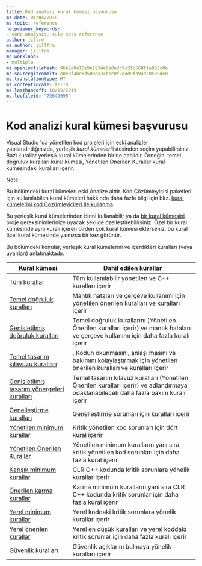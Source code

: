 ```yaml
---
title: Kod analizi kural kümesi başvurusu
ms.date: 04/04/2018
ms.topic: reference
helpviewer_keywords:
- code analysis, rule sets reference
author: jillre
ms.author: jillfra
manager: jillfra
ms.workload:
- multiple
ms.openlocfilehash: 96b2c0410e9e1934e8e0a3c9c31c568f1e832c0e
ms.sourcegitcommit: a8e8f4bd5d508da34bbe9f2d4d9fa94da0539de0
ms.translationtype: MT
ms.contentlocale: tr-TR
ms.lasthandoff: 10/19/2019
ms.locfileid: "72649095"
---
```

# <a name="code-analysis-rule-set-reference"></a>Kod analizi kural kümesi başvurusu

Visual Studio 'da yönetilen kod projeleri için eski analizler yapılandırdığınızda, yerleşik *kural kümeleri*listesinden seçim yapabilirsiniz. Bazı kurallar yerleşik kural kümelerinden birine dahildir. Örneğin, temel doğruluk kuralları kural kümesi, Yönetilen Önerilen Kurallar kural kümesindeki kuralları içerir.

> [!NOTE]
> Bu bölümdeki kural kümeleri eski Analize aittir. Kod Çözümleyicisi paketleri için kullanılabilen kural kümeleri hakkında daha fazla bilgi için bkz. [kural kümelerini kod Çözümleyicileri Ile kullanma](analyzer-rule-sets.md).

Bu yerleşik kural kümelerinden birini kullanabilir ya da [bir kural kümesini](../code-quality/how-to-create-a-custom-rule-set.md) proje gereksinimlerinize uyacak şekilde özelleştirebilirsiniz. Özel bir kural kümesinde aynı kuralı içeren birden çok kural kümesi eklerseniz, bu kural özel kural kümesinde yalnızca bir kez görünür.

Bu bölümdeki konular, yerleşik kural kümelerini ve içerdikleri kuralları (veya uyarıları) anlatmaktadır.

| Kural kümesi | Dahil edilen kurallar |
| - | - |
| [Tüm kurallar](all-rules-rule-set.md) | Tüm kullanılabilir yönetilen ve C++ kuralları içerir |
| [Temel doğruluk kuralları](basic-correctness-rules-rule-set-for-managed-code.md) | Mantık hataları ve çerçeve kullanımı için yönetilen önerilen kuralları ve kuralları içerir |
| [Genişletilmiş doğruluk kuralları](extended-correctness-rules-rule-set-for-managed-code.md) | Temel doğruluk kurallarını (Yönetilen Önerilen kuralları içerir) ve mantık hataları ve çerçeve kullanımı için daha fazla kuralı içerir |
| [Temel tasarım kılavuzu kuralları](basic-design-guideline-rules-rule-set-for-managed-code.md) | , Kodun okunmasını, anlaşılmasını ve bakımını kolaylaştırmak için yönetilen önerilen kuralları ve kuralları içerir |
| [Genişletilmiş tasarım yönergeleri kuralları](extended-design-guidelines-rules-rule-set-for-managed-code.md) | Temel tasarım kılavuz kuralları (Yönetilen Önerilen kuralları içerir) ve adlandırmaya odaklanabilecek daha fazla bakım kuralı içerir |
| [Genelleştirme kuralları](globalization-rules-rule-set-for-managed-code.md) | Genelleştirme sorunları için kuralları içerir |
| [Yönetilen minimum kurallar](managed-minimum-rules-rule-set-for-managed-code.md) | Kritik yönetilen kod sorunları için dört kural içerir |
| [Yönetilen Önerilen Kurallar](managed-recommended-rules-rule-set-for-managed-code.md) | Yönetilen minimum kuralların yanı sıra kritik yönetilen kod sorunları için daha fazla kural içerir |
| [Karışık minimum kurallar](mixed-minimum-rules-rule-set.md) | CLR C++ kodunda kritik sorunlara yönelik kurallar içerir |
| [Önerilen karma kurallar](mixed-recommended-rules-rule-set.md) | Karma minimum kuralların yanı sıra CLR C++ kodunda kritik sorunlar için daha fazla kural içerir |
| [Yerel minimum kurallar](native-minimum-rules-rule-set.md) | Yerel koddaki kritik sorunlara yönelik kurallar içerir |
| [Yerel önerilen kurallar](native-recommended-rules-rule-set.md) | Yerel en düşük kuralları ve yerel koddaki kritik sorunlar için daha fazla kuralı içerir |
| [Güvenlik kuralları](security-rules-rule-set-for-managed-code.md) | Güvenlik açıklarını bulmaya yönelik kuralları içerir |
